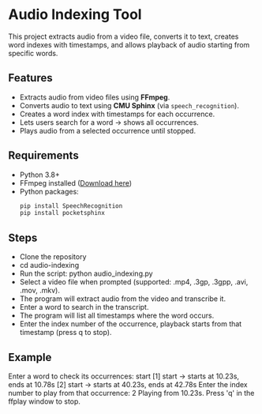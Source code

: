 # Audio Indexing Tool

This project extracts audio from a video file, converts it to text, creates word indexes with timestamps, and allows playback of audio starting from specific words.

## Features
- Extracts audio from video files using **FFmpeg**.
- Converts audio to text using **CMU Sphinx** (via `speech_recognition`).
- Creates a word index with timestamps for each occurrence.
- Lets users search for a word → shows all occurrences.
- Plays audio from a selected occurrence until stopped.

## Requirements
- Python 3.8+
- FFmpeg installed ([Download here](https://ffmpeg.org/download.html))
- Python packages:
  ```bash
  pip install SpeechRecognition
  pip install pocketsphinx

## Steps
- Clone the repository
- cd audio-indexing
- Run the script: python audio_indexing.py
- Select a video file when prompted (supported: .mp4, .3gp, .3gpp, .avi, .mov, .mkv).
- The program will extract audio from the video and transcribe it.
- Enter a word to search in the transcript.
- The program will list all timestamps where the word occurs.
- Enter the index number of the occurrence, playback starts from that timestamp (press q to stop).

## Example
Enter a word to check its occurrences: start
[1] start -> starts at 10.23s, ends at 10.78s
[2] start -> starts at 40.23s, ends at 42.78s
Enter the index number to play from that occurrence: 2
Playing from 10.23s. Press 'q' in the ffplay window to stop.
